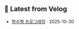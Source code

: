 <!-- VELOG:START -->
## 📝 Latest from Velog

- [함수형 프로그래밍](https://velog.io/@rtg2541/fp)  · 2025-10-30

<!-- VELOG:END -->